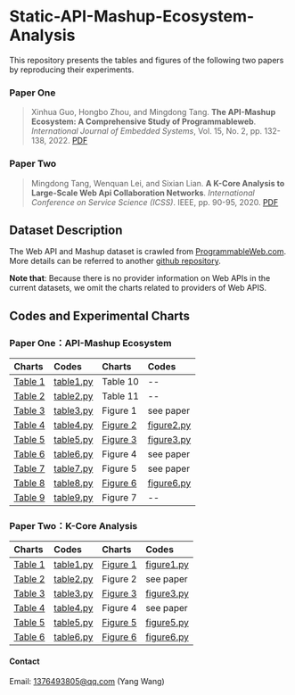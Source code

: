 # Static-API-Mashup-Ecosystem-Analysis
This repository presents the tables and figures of the following two papers by reproducing their experiments.
### Paper One
> Xinhua Guo, Hongbo Zhou, and Mingdong Tang. **The API-Mashup Ecosystem: A Comprehensive Study of Programmableweb**. *International Journal of Embedded Systems*, Vol. 15, No. 2, pp. 132-138, 2022. [PDF](https://pan.baidu.com/s/1hLxHSbqxXINt5dFeMK5CNw?pwd=kang)

### Paper Two
> Mingdong Tang, Wenquan Lei, and Sixian Lian. **A K-Core Analysis to Large-Scale Web Api Collaboration Networks**. *International Conference on Service Science (ICSS)*. IEEE, pp. 90-95, 2020. [PDF](https://pan.baidu.com/s/19l4qz0u1nOfoPpDcW96i5g?pwd=kang)
## Dataset Description
The Web API and Mashup dataset is crawled from [ProgrammableWeb.com](https://www.programmableweb.com/). More details can be referred to another [github repository](https://github.com/IntelligentServiceLab/Web-Service-Crawler). 

**Note that**: Because there is no provider information on Web APIs in the current datasets, we omit the charts related to providers of Web APIS.

## Codes and Experimental Charts
### Paper One：API-Mashup Ecosystem
Charts | Codes | Charts | Codes
 :- | :- |  :- | :-
[Table 1](API-Mashup_Ecosystem/charts/table1.jpg)  | [table1.py](API-Mashup_Ecosystem/table1.py) | Table 10 | --
[Table 2](API-Mashup_Ecosystem/charts/table2.jpg)  | [table2.py](API-Mashup_Ecosystem/table2.py) | Table 11 | --
[Table 3](API-Mashup_Ecosystem/charts/table3.jpg)  | [table3.py](API-Mashup_Ecosystem/table3.py) | Figure 1 | see paper
[Table 4](API-Mashup_Ecosystem/charts/table4.jpg)  | [table4.py](API-Mashup_Ecosystem/table4.py) | [Figure 2](API-Mashup_Ecosystem/charts/figure2.jpg) | [figure2.py](API-Mashup_Ecosystem/figure2.py)
[Table 5](API-Mashup_Ecosystem/charts/table5.jpg)  | [table5.py](API-Mashup_Ecosystem/table5.py) | [Figure 3](API-Mashup_Ecosystem/charts/figure3.jpg) | [figure3.py](API-Mashup_Ecosystem/figure3.py)
[Table 6](API-Mashup_Ecosystem/charts/table6.jpg)  | [table6.py](API-Mashup_Ecosystem/table6.py) | Figure 4 | see paper
[Table 7](API-Mashup_Ecosystem/charts/table7.jpg)  | [table7.py](API-Mashup_Ecosystem/table7.py) | Figure 5 | see paper
[Table 8](API-Mashup_Ecosystem/charts/table8.jpg)  | [table8.py](API-Mashup_Ecosystem/table8.py) | [Figure 6](API-Mashup_Ecosystem/charts/figure6.jpg) | [figure6.py](API-Mashup_Ecosystem/figure6.py)
[Table 9](API-Mashup_Ecosystem/charts/table9.jpg)  | [table9.py](API-Mashup_Ecosystem/table9.py) | Figure 7 | --

### Paper Two：K-Core Analysis
Charts | Codes | Charts | Codes
 :- | :- |  :- | :-
[Table 1](K-Core_Analysis/charts/table1.jpg) | [table1.py](K-Core_Analysis/table1.py) | [Figure 1](K-Core_Analysis/charts/figure1.jpg) | [figure1.py](K-Core_Analysis/figure1.py)
[Table 2](K-Core_Analysis/charts/table2.jpg) | [table2.py](K-Core_Analysis/table2.py) | Figure 2 | see paper
[Table 3](K-Core_Analysis/charts/table3.jpg) | [table3.py](K-Core_Analysis/table3.py) | [Figure 3](K-Core_Analysis/charts/figure3.jpg) | [figure3.py](K-Core_Analysis/figure3.py)
[Table 4](K-Core_Analysis/charts/table4.jpg) | [table4.py](K-Core_Analysis/table4.py) | Figure 4 | see paper
[Table 5](K-Core_Analysis/charts/table5.jpg) | [table5.py](K-Core_Analysis/table5.py) | [Figure 5](K-Core_Analysis/charts/figure5.jpg) | [figure5.py](K-Core_Analysis/figure5.py)
[Table 6](K-Core_Analysis/charts/table6.jpg) | [table6.py](K-Core_Analysis/table6.py) | [Figure 6](K-Core_Analysis/charts/figure6.jpg) | [figure6.py](K-Core_Analysis/figure6.py)

#### Contact
Email: 1376493805@qq.com (Yang Wang)

